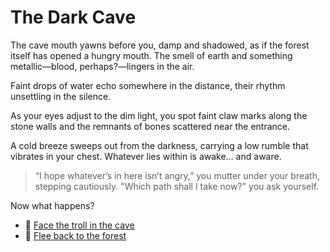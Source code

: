 # The Dark Cave

The cave mouth yawns before you, damp and shadowed, as if the forest itself has opened a hungry mouth. The smell of earth and something metallic—blood, perhaps?—lingers in the air. 

Faint drops of water echo somewhere in the distance, their rhythm unsettling in the silence. 

As your eyes adjust to the dim light, you spot faint claw marks along the stone walls and the remnants of bones scattered near the entrance.  

A cold breeze sweeps out from the darkness, carrying a low rumble that vibrates in your chest. Whatever lies within is awake… and aware.  

> “I hope whatever’s in here isn’t angry,” you mutter under your breath, stepping cautiously.
> "Which path shall I take now?" you ask yourself.

Now what happens?

- 👹 [Face the troll in the cave](./troll.md)  
- 🌲 [Flee back to the forest](./forest.md)

